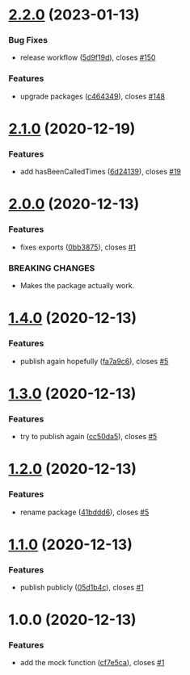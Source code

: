 # [2.2.0](https://github.com/janhesters/mock-function/compare/v2.1.0...v2.2.0) (2023-01-13)


### Bug Fixes

* release workflow ([5d9f19d](https://github.com/janhesters/mock-function/commit/5d9f19d102dcf6f044cc3e0a1044ee5df00427c1)), closes [#150](https://github.com/janhesters/mock-function/issues/150)


### Features

* upgrade packages ([c464349](https://github.com/janhesters/mock-function/commit/c4643494244759c21ba1a8ceab05710179497590)), closes [#148](https://github.com/janhesters/mock-function/issues/148)

# [2.1.0](https://github.com/janhesters/mock-function/compare/v2.0.0...v2.1.0) (2020-12-19)


### Features

* add hasBeenCalledTimes ([6d24139](https://github.com/janhesters/mock-function/commit/6d2413938bce3659810634790d57ea194e78a126)), closes [#19](https://github.com/janhesters/mock-function/issues/19)

# [2.0.0](https://github.com/janhesters/mock-function/compare/v1.4.0...v2.0.0) (2020-12-13)

### Features

- fixes exports
  ([0bb3875](https://github.com/janhesters/mock-function/commit/0bb387511ed5f09a3bc094d250235afaa4069b83)),
  closes [#1](https://github.com/janhesters/mock-function/issues/1)

### BREAKING CHANGES

- Makes the package actually work.

# [1.4.0](https://github.com/janhesters/mock-function/compare/v1.3.0...v1.4.0) (2020-12-13)

### Features

- publish again hopefully
  ([fa7a9c6](https://github.com/janhesters/mock-function/commit/fa7a9c679f795d78b61c0925d2e432c596f82984)),
  closes [#5](https://github.com/janhesters/mock-function/issues/5)

# [1.3.0](https://github.com/janhesters/mock-function/compare/v1.2.0...v1.3.0) (2020-12-13)

### Features

- try to publish again
  ([cc50da5](https://github.com/janhesters/mock-function/commit/cc50da55b37892ce1e72fa5a26347c64c255afb4)),
  closes [#5](https://github.com/janhesters/mock-function/issues/5)

# [1.2.0](https://github.com/janhesters/mock-function/compare/v1.1.0...v1.2.0) (2020-12-13)

### Features

- rename package
  ([41bddd6](https://github.com/janhesters/mock-function/commit/41bddd678617b2fb80ca9fe7b807ea45f479bc5f)),
  closes [#5](https://github.com/janhesters/mock-function/issues/5)

# [1.1.0](https://github.com/janhesters/mock-function/compare/v1.0.0...v1.1.0) (2020-12-13)

### Features

- publish publicly
  ([05d1b4c](https://github.com/janhesters/mock-function/commit/05d1b4cb4022394e672c92d758b55e92f5445ee2)),
  closes [#1](https://github.com/janhesters/mock-function/issues/1)

# 1.0.0 (2020-12-13)

### Features

- add the mock function
  ([cf7e5ca](https://github.com/janhesters/mock-function/commit/cf7e5cae86b2ddc903b6f635b8cdb354705324f3)),
  closes [#1](https://github.com/janhesters/mock-function/issues/1)
